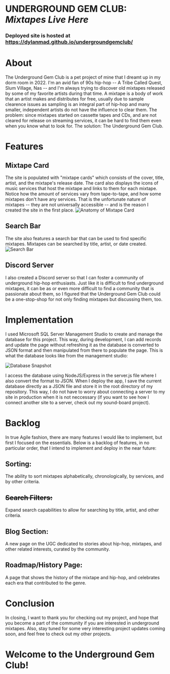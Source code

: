# UNDERGROUND GEM CLUB: *Mixtapes Live Here*
### Deployed site is hosted at https://dylanmad.github.io/undergroundgemclub/

# About
The Underground Gem Club is a pet project of mine that I dreamt up in my dorm room in 2022. I'm an avid fan of 90s hip-hop -- A Tribe Called Quest, Slum Village, Nas -- and I'm always trying to discover old mixtapes released by some of my favorite artists during that time. A mixtape is a body of work that an artist makes and distributes for free, usually due to sample clearence issues as sampling is an integral part of hip-hop and many smaller, independent artists do not have the influence to clear them. The problem: since mixtapes started on cassette tapes and CDs, and are not cleared for release on streaming services, it can be hard to find them even when you know what to look for. The solution: The Underground Gem Club.

# Features
## Mixtape Card
The site is populated with "mixtape cards" which consists of the cover, title, artist, and the mixtape's release date. The card also displays the icons of music services that host the mixtape and links to them for each mixtape. Notice how the amount of services vary from tape-to-tape, and how some mixtapes don't have any services. That is the unfortunate nature of mixtapes -- they are not universally accessible -- and is the reason I created the site in the first place.
![Anatomy of Mixtape Card](https://i.imgur.com/P7TypxJ.png)
## Search Bar
The site also features a search bar that can be used to find specific mixtapes. Mixtapes can be searched by title, artist, or date created.
![Search Bar](https://i.imgur.com/vnI5o83.png)
## Discord Server
I also created a Discord server so that I can foster a community of underground hip-hop enthusiasts. Just like it is difficult to find underground mixtapes, it can be as or even more difficult to find a community that is passionate about them, so I figured that the Underground Gem Club could be a one-stop-shop for not only finding mixtapes but discussing them, too.

# Implementation
I used Microsoft SQL Server Management Studio to create and manage the database for this project. This way, during development, I can add records and update the page without refreshing it as the database is converted to JSON format and then manipulated from there to populate the page. This is what the database looks like from the management studio:

![Database Snapshot](https://i.imgur.com/KxmL3y2.png)

I access the database using NodeJS/Express in the server.js file where I also convert the format to JSON. When I deploy the app, I save the current database directly as a JSON file and store it in the root directory of my repository. This way, I do not have to worry about connecting a server to my site in production when it is not neccessary (if you want to see how I connect another site to a server, check out my sound-board project).

# Backlog
In true Agile fashion, there are many features I would like to implement, but first I focused on the essentials. Below is a backlog of features, in no particular order, that I intend to implement and deploy in the near future:
## Sorting: 
The ability to sort mixtapes alphabetically, chronologically, by services, and by other criteria.
## ~~Search Filters:~~ 
Expand search capabilities to allow for searching by title, artist, and other criteria.
## Blog Section: 
A new page on the UGC dedicated to stories about hip-hop, mixtapes, and other related interests, curated by the community.
## Roadmap/History Page: 
A page that shows the history of the mixtape and hip-hop, and celebrates each era that contributed to the genre.

# Conclusion
In closing, I want to thank you for checking out my project, and hope that you become a part of the community if you are interested in underground mixtapes. Also, stay tuned for some very interesting project updates coming soon, and feel free to check out my other projects. 
# Welcome to the Underground Gem Club!
